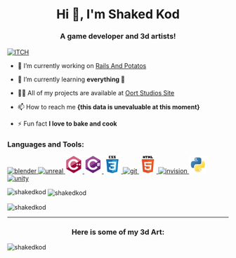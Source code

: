 <h1 align="center">Hi 👋, I'm Shaked Kod</h1>
<h3 align="center">A game developer and 3d artists!</h3>

<a href="https://oort-studios.itch.io/" target="_blank"><img align="center" src="https://img.shields.io/badge/Itch-%23FF0B34.svg?style=for-the-badge&logo=Itch.io&logoColor=white" alt="ITCH" height="30" width="75"/></a>

- 🔭 I’m currently working on [Rails And Potatos](https://open.codecks.io/railsandpotatoes)

- 🌱 I’m currently learning **everything 🤣**

- 👨‍💻 All of my projects are available at [Oort Studios Site](https://OortStudios.github.com/)

- 📫 How to reach me **{this data is unevaluable at this moment}**

- ⚡ Fun fact **I love to bake and cook**

<h3 align="left">Languages and Tools:</h3>
<p align="left"> <a href="https://www.blender.org/" target="_blank"> <img src="https://download.blender.org/branding/community/blender_community_badge_white.svg" alt="blender" width="40" height="40"/> </a> <a href="https://unrealengine.com/" target="_blank"> <img src="https://raw.githubusercontent.com/kenangundogan/fontisto/036b7eca71aab1bef8e6a0518f7329f13ed62f6b/icons/svg/brand/unreal-engine.svg" alt="unreal" width="40" height="40"/> </a> <a href="https://www.w3schools.com/cpp/" target="_blank"> <img src="https://raw.githubusercontent.com/devicons/devicon/master/icons/cplusplus/cplusplus-original.svg" alt="cplusplus" width="40" height="40"/> </a> <a href="https://www.w3schools.com/cs/" target="_blank"> <img src="https://raw.githubusercontent.com/devicons/devicon/master/icons/csharp/csharp-original.svg" alt="csharp" width="40" height="40"/> </a> <a href="https://www.w3schools.com/css/" target="_blank"> <img src="https://raw.githubusercontent.com/devicons/devicon/master/icons/css3/css3-original-wordmark.svg" alt="css3" width="40" height="40"/> </a> <a href="https://git-scm.com/" target="_blank"> <img src="https://www.vectorlogo.zone/logos/git-scm/git-scm-icon.svg" alt="git" width="40" height="40"/> </a> <a href="https://www.w3.org/html/" target="_blank"> <img src="https://raw.githubusercontent.com/devicons/devicon/master/icons/html5/html5-original-wordmark.svg" alt="html5" width="40" height="40"/> </a> <a href="https://www.invisionapp.com/" target="_blank"> <img src="https://www.vectorlogo.zone/logos/invisionapp/invisionapp-icon.svg" alt="invision" width="40" height="40"/> </a> <a href="https://www.python.org" target="_blank"> <img src="https://raw.githubusercontent.com/devicons/devicon/master/icons/python/python-original.svg" alt="python" width="40" height="40"/> </a> <a href="https://unity.com/" target="_blank"> <img src="https://www.vectorlogo.zone/logos/unity3d/unity3d-icon.svg" alt="unity" width="40" height="40"/> </a>  </p>

<p><img align="left" src="https://github-readme-stats.vercel.app/api/top-langs?username=shakedkod&show_icons=true&locale=en&theme=highcontrast" alt="shakedkod" /></p>

<p>&nbsp;<img align="center" src="https://github-readme-stats.vercel.app/api?username=shakedkod&show_icons=true&locale=en&theme=highcontrast" alt="shakedkod" /></p>

<p><img align="center" src="https://github-readme-streak-stats.herokuapp.com/?user=shakedkod&theme=highcontrast" alt="shakedkod" /></p>

- - - - - - - - - - - - - - - - - - - - - - - - - - - - - - - - - - - - - - - - - - - - -

<h3 align="center"> Here is some of my 3d Art: </h3>
<p><img align="left" src="https://github-readme-stats.vercel.app/api/top-langs?username=shakedkod&show_icons=true&locale=en&theme=highcontrast" alt="shakedkod" /></p>
